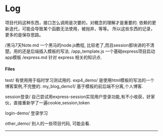 
# Log

项目代码这种东西，接口怎么调用是次要的，对概念的理解才是重要的. 依赖的更新迭代，可能会导致某个函数无法使用，被抛弃，等等。 所以这些东西的记录，更多的是保存思路。


/黑马7天Note.md   一个黑马的node.js教程, 比较老了,而且session那块讲的不清楚。用的还是后端插入模板的写法.
/app_template.js 一个基础express项目启动app模板
/express.md 针对 express 相关的知识点.


#### Files

test/ 有使用用于临时学习测试用的.
exp4_demo/ 是使用html模板的写法的一个博客案例,不完整的.
my_blog_demo1/ 基于模板的前后端不分离,个人博客. 

session登录/ 自己尝试用express-session实现用户登录功能,有不小收获，好家伙，直接重新学了一遍cookie,session,token

login-demo/ 登录学习

other_demo/  别人的一些项目代码, 可能会看.


-----------